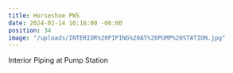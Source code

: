 ```yaml
---
title: Horseshoe PWS
date: 2024-02-14 16:16:00 -06:00
position: 34
image: "/uploads/INTERIOR%20PIPING%20AT%20PUMP%20STATION.jpg"
---
```


Interior Piping at Pump Station